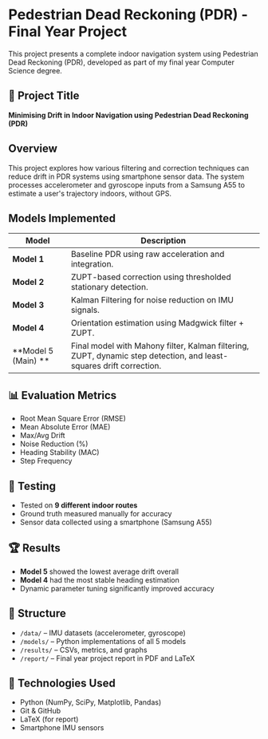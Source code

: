 # Pedestrian Dead Reckoning (PDR) - Final Year Project

This project presents a complete indoor navigation system using Pedestrian Dead Reckoning (PDR), developed as part of my final year Computer Science degree.

## 📌 Project Title
**Minimising Drift in Indoor Navigation using Pedestrian Dead Reckoning (PDR)**

##  Overview
This project explores how various filtering and correction techniques can reduce drift in PDR systems using smartphone sensor data. The system processes accelerometer and gyroscope inputs from a Samsung A55 to estimate a user's trajectory indoors, without GPS.

##  Models Implemented

| Model | Description |
|-------|-------------|
| **Model 1** | Baseline PDR using raw acceleration and integration. |
| **Model 2** | ZUPT-based correction using thresholded stationary detection. |
| **Model 3** | Kalman Filtering for noise reduction on IMU signals. |
| **Model 4** | Orientation estimation using Madgwick filter + ZUPT. |
| **Model 5 (Main) ** | Final model with Mahony filter, Kalman filtering, ZUPT, dynamic step detection, and least-squares drift correction. |

## 📊 Evaluation Metrics
- Root Mean Square Error (RMSE)
- Mean Absolute Error (MAE)
- Max/Avg Drift
- Noise Reduction (%)
- Heading Stability (MAC)
- Step Frequency

## 🧪 Testing
- Tested on **9 different indoor routes**
- Ground truth measured manually for accuracy
- Sensor data collected using a smartphone (Samsung A55)

## 🏆 Results
- **Model 5** showed the lowest average drift overall
- **Model 4** had the most stable heading estimation
- Dynamic parameter tuning significantly improved accuracy

## 📂 Structure
- `/data/` – IMU datasets (accelerometer, gyroscope)
- `/models/` – Python implementations of all 5 models
- `/results/` – CSVs, metrics, and graphs
- `/report/` – Final year project report in PDF and LaTeX

## 📌 Technologies Used
- Python (NumPy, SciPy, Matplotlib, Pandas)
- Git & GitHub
- LaTeX (for report)
- Smartphone IMU sensors
